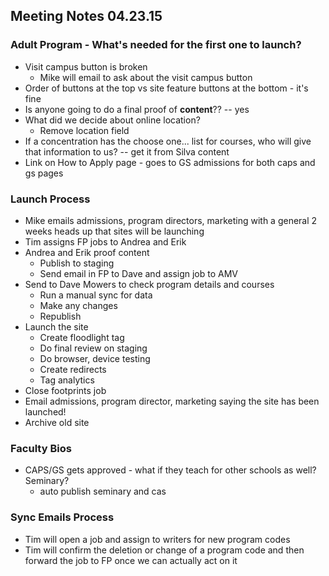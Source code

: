 ## Meeting Notes 04.23.15

### Adult Program - What's needed for the first one to launch?
* Visit campus button is broken
     * Mike will email to ask about the visit campus button
* Order of buttons at the top vs site feature buttons at the bottom - it's fine
* Is anyone going to do a final proof of **content**?? -- yes
* What did we decide about online location?
     * Remove location field
* If a concentration has the choose one... list for courses, who will give that information to us? -- get it from Silva content
* Link on How to Apply page - goes to GS admissions for both caps and gs pages

### Launch Process
* Mike emails admissions, program directors, marketing with a general 2 weeks heads up that sites will be launching
* Tim assigns FP jobs to Andrea and Erik
* Andrea and Erik proof content
     * Publish to staging
     * Send email in FP to Dave and assign job to AMV
* Send to Dave Mowers to check program details and courses
     * Run a manual sync for data
     * Make any changes
     * Republish
* Launch the site
     * Create floodlight tag
     * Do final review on staging
     * Do browser, device testing
     * Create redirects
     * Tag analytics
* Close footprints job
* Email admissions, program director, marketing saying the site has been launched!
* Archive old site

### Faculty Bios
* CAPS/GS gets approved - what if they teach for other schools as well? Seminary?
     * auto publish seminary and cas 

### Sync Emails Process
* Tim will open a job and assign to writers for new program codes
* Tim will confirm the deletion or change of a program code and then forward the job to FP once we can actually act on it
